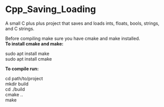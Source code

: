 # Cpp_Saving_Loading
A small C plus plus project that saves and loads ints, floats, bools, strings, and C strings.

Before compiling make sure you have cmake and make installed.  
**To install cmake and make:**  

sudo apt install make  
sudo apt install cmake  

**To compile run:**  

cd path/to/project  
mkdir build  
cd ./build  
cmake ..  
make  
